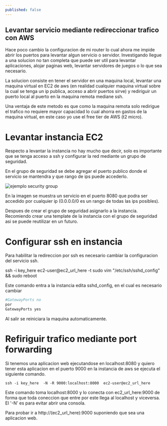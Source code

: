 ```yaml
---
published: false
---
```

## Levantar servicio mediante redireccionar trafico con AWS

Hace poco cambio la configuracion de mi router lo cual ahora me impide abrir los puertos para levantar algun servicio o servidor. Investigando llegue a una solucion no tan completa que puede ser util para levantar aplicaciones, alojar paginas web, levantar servidores de juegos o lo que sea necesario.

La solucion consiste en tener el servidor en una maquina local, levantar una maquina virtual en EC2 de aws (en realidad cualquier maquina virtual sobre la cual se tenga un ip publica, acceso a abrir puertos sirve) y rediriguir un puerto local al puerto en la maquina remota mediane ssh.

Una ventaja de este metodo es que como la maquina remota solo redirigue el trafico no requiere mayor capacidad lo cual ahorra en gastos de la maquina virtual, en este caso yo use el free tier de AWS (t2 micro).

# Levantar instancia EC2

Respecto a levantar la instancia no hay mucho que decir, solo es importante que se tenga acceso a ssh y configurar la red mediante un grupo de seguridad.

En el grupo de seguridad se debe agregar el puerto publico donde el servicio se mantendra y que rango de ips puede accederlo.

![ejemplo security group]({{site.baseurl}}/_posts/screenshot.png)

En la imagen se muestra un servicio en el puerto 8080 que podra ser accedido por cualquier ip (0.0.0.0/0 es un rango de todas las ips posibles).

Despues de crear el grupo de seguridad asignarlo a la instancia. Recomiendo crear una template de la instancia con el grupo de seguridad asi se puede reutilizar en un futuro.


# Configurar ssh en instancia


Para habilitar la redireccion por ssh es necesario cambiar la configuracion del servicio ssh.

ssh -i key_here ec2-user@ec2_url_here -t sudo vim "/etc/ssh/sshd_config" && sudo reboot


Este comando entra a la instancia edita sshd_config, en el cual es necesario cambiar

```bash
#GatewayPorts no
por 
GatewayPorts yes
```

  
Al salir se reiniciara la maquina automaticamente.

# Refiriguir trafico mediante port forwarding

Si tenemos una aplicacion web ejecutandose en localhost:8080 y quiero tener esta aplicacion en el puerto 9000 en la instancia de aws se ejecuta el siguiente comando.

```
ssh -i key_here  -N -R 9000:localhost:8000  ec2-user@ec2_url_here
```
Este comando toma localhost:8000 y lo conecta con ec2_url_here:9000 de forma que toda coneccion que entre por este llega al localhost y viceversa. El '-N' es para evitar abrir una consola.

Para probar ir a http://(ec2_url_here):9000 suponiendo que sea una aplicacion web.




